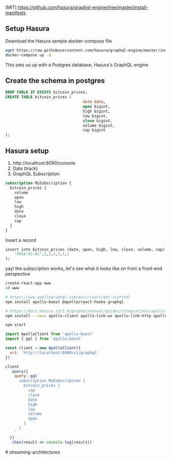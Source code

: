 (MIT)
https://github.com/hasura/graphql-engine/tree/master/install-manifests

## Setup Hasura

Download the Hasura sample docker-compose file

```sh
wget https://raw.githubusercontent.com/hasura/graphql-engine/master/install-manifests/docker-compose/docker-compose.yaml
docker-compose up -d
```

This sets us up with a Postgres database, Hasura's GraphQL engine

## Create the schema in postgres

```sql
DROP TABLE IF EXISTS bitcoin_prices;
CREATE TABLE bitcoin_prices (
                                  date date,
                                  open bigint,
                                  high bigint,
                                  low bigint,
                                  close bigint,
                                  volume bigint,
                                  cap bigint
);
```

## Hasura setup

1. http://localhost:8080/console
2. Data (track)
3. GraphQL Subscription

```graphql
subscription MySubscription {
  bitcoin_prices {
    volume
    open
    low
    high
    date
    close
    cap
  }
}
```

Insert a record

```graphql
insert into bitcoin_prices (date, open, high, low, close, volume, cap) values (
    '2010-01-01',1,1,1,1,1,1
);
```

yay! the subscription works, let's see what it looks like on from a front-end perspective

```bash
create-react-app www
cd www

# https://www.apollographql.com/docs/react/get-started/
npm install apollo-boost @apollo/react-hooks graphql

# https://docs.hasura.io/1.0/graphql/manual/guides/integrations/apollo-subscriptions.html
npm install --save apollo-client apollo-link-ws apollo-link-http apollo-link apollo-utilities apollo-cache-inmemory subscriptions-transport-ws

npm start
```

```javascript
import ApolloClient from 'apollo-boost'
import { gql } from 'apollo-boost'

const client = new ApolloClient({
  uri: 'http://localhost:8080/v1/graphql'
})

client
  .query({
    query: gql`
      subscription MySubscription {
        bitcoin_prices {
          cap
          close
          date
          high
          low
          volume
          open
        }
      }
    `
  })
  .then(result => console.log(result))
```
#   s t r e a m i n g - a r c h i t e c t u r e s  
 